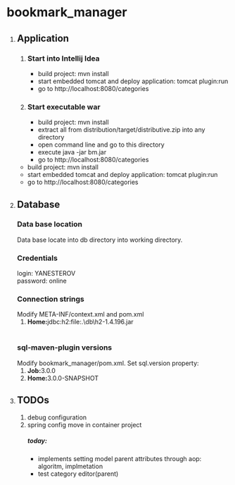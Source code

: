# bookmark_manager
<ol>
    <li>
        <h2>Application</h2>
        <ol>
            <li>
                <h3>Start into Intellij Idea</h3>
                <ul>
                    <li>build project: mvn install</li>
                    <li>start embedded tomcat and deploy application: tomcat plugin:run</li>
                    <li>go to http://localhost:8080/categories</li>
                </ul>
            </li>
            <li>
                <h3>Start executable war</h3>
                <ul>
                    <li>build project: mvn install</li>
                    <li>extract all from distribution/target/distributive.zip into any directory</li>
                    <li>open command line and go to this directory</li>
                    <li>execute java -jar bm.jar</li>
                    <li>go to http://localhost:8080/categories</li>
                </ul>
            </li>
        </ol>
        <ul>
            <li>build project: mvn install</li>
            <li>start embedded tomcat and deploy application: tomcat plugin:run</li>
            <li>go to http://localhost:8080/categories</li>
        </ul>
    </li>
    <li>
        <h2>Database</h2>
        <h3>Data base location</h3>
        Data base locate into db directory into working directory.
        <br/>
        <h3>Credentials</h3>
        login: YANESTEROV <br>
        password: online 
        <br/>
        <h3>Connection strings</h3>
        Modify META-INF/context.xml and pom.xml
        <ol>
            <li><b>Home:</b>jdbc:h2:file:.\db\h2-1.4.196.jar</li>
        </ol>
        <br/ >
        <h3>sql-maven-plugin versions</h3>
        Modify bookmark_manager/pom.xml. Set sql.version property:
        <ol>
            <li><b>Job:</b>3.0.0</li>
            <li><b>Home:</b>3.0.0-SNAPSHOT</li>
        </ol>
    </li>
    <li>
        <h2>TODOs</h2>
        <ol>
            <li>debug configuration</li>
            <li>spring config move in container project</li>
                <h5>today:</h5>
                <ul>
                    <li>implements setting model parent attributes through aop: algoritm, implmetation</li>
                    <li>test category editor(parent)</li>
                </ul>
        </ol>
    </li>
</ol>